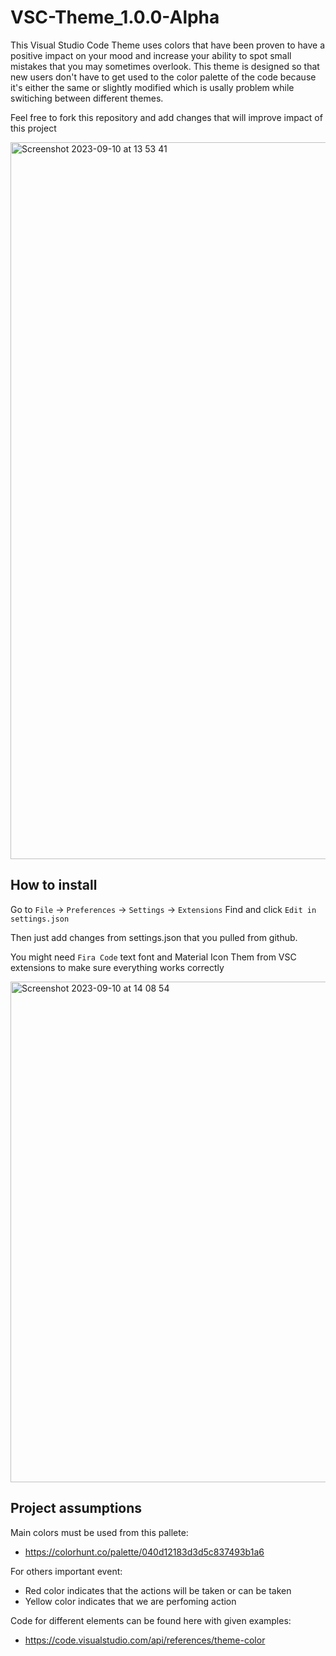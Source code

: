 # VSC-Theme_1.0.0-Alpha
This Visual Studio Code Theme uses colors that have been proven to have a positive impact on your mood and increase your ability to spot small mistakes that you may sometimes overlook. This theme is designed so that new users don't have to get used to the color palette of the code because it's either the same or slightly modified which is usally problem while switiching between different themes.

Feel free to fork this repository and add changes that will improve impact of this project


<img width="1147" alt="Screenshot 2023-09-10 at 13 53 41" src="https://github.com/kacperbondaruk/VSC-Theme_1.0.0-Alpha/assets/115283771/b70fdba2-4126-4cab-854f-4632ec34ba85">


## How to install
Go to `File` -> `Preferences` -> `Settings` -> `Extensions`
Find and click `Edit in settings.json`

Then just add changes from settings.json that you pulled from github.

You might need `Fira Code` text font and Material Icon Them from VSC extensions to make sure everything works correctly

<img width="801" alt="Screenshot 2023-09-10 at 14 08 54" src="https://github.com/kacperbondaruk/VSC-Theme_1.0.0-Alpha/assets/115283771/f7870841-15e6-4420-a306-20b1a31bd406">

## Project assumptions

Main colors must be used from this pallete:

- https://colorhunt.co/palette/040d12183d3d5c837493b1a6


For others important event:
- Red color indicates that the actions will be taken or can be taken
- Yellow color indicates that we are perfoming action

Code for different elements can be found here with given examples:

- https://code.visualstudio.com/api/references/theme-color
